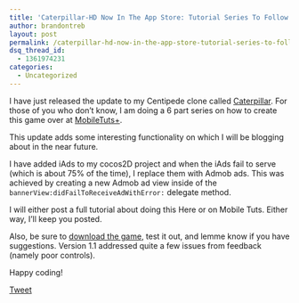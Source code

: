 ```yaml
---
title: 'Caterpillar-HD Now In The App Store: Tutorial Series To Follow'
author: brandontreb
layout: post
permalink: /caterpillar-hd-now-in-the-app-store-tutorial-series-to-follow
dsq_thread_id:
  - 1361974231
categories:
  - Uncategorized
---
```

I have just released the update to my Centipede clone called [Caterpillar][1]. For those of you who don&#8217;t know, I am doing a 6 part series on how to create this game over at [MobileTuts+][2].

This update adds some interesting functionality on which I will be blogging about in the near future.

I have added iAds to my cocos2D project and when the iAds fail to serve (which is about 75% of the time), I replace them with Admob ads. This was achieved by creating a new Admob ad view inside of the `bannerView:didFailToReceiveAdWithError:` delegate method.

I will either post a full tutorial about doing this Here or on Mobile Tuts. Either way, I&#8217;ll keep you posted.

Also, be sure to [download the game][1], test it out, and lemme know if you have suggestions. Version 1.1 addressed quite a few issues from feedback (namely poor controls).

Happy coding!

<div style="">
  <a href="http://twitter.com/share" class="twitter-share-button" data-count="horizontal" data-text="Caterpillar-HD Now In The App Store: Tutorial Series To Follow" data-url="http://brandontreb.com/caterpillar-hd-now-in-the-app-store-tutorial-series-to-follow"  data-via="brandontreb" data-related="brandontreb:">Tweet</a>
</div>

 [1]: http://itunes.apple.com/us/app/caterpillar-hd/id479439790?mt=8
 [2]: http://mobile.tutsplus.com/tutorials/iphone/building-a-caterpiller-game-with-cocos2d/